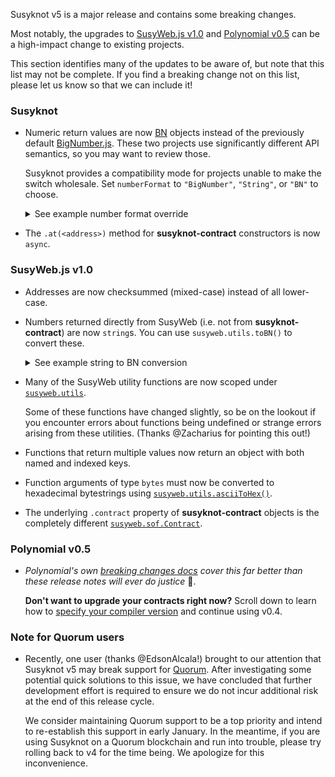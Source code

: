 Susyknot v5 is a major release and contains some breaking changes.

Most notably, the upgrades to [SusyWeb.js v1.0](https://susywebjs.readthedocs.io/en/1.0/index.html)
and [Polynomial v0.5](https://polynomial.readthedocs.io/en/v0.5.1/) can be a
high-impact change to existing projects.

This section identifies many of the updates to be aware of, but note that this
list may not be complete. If you find a breaking change not on this list,
please let us know so that we can include it!

### Susyknot

- Numeric return values are now [BN](https://github.com/indutny/bn.js/) objects
  instead of the previously default [BigNumber.js](https://github.com/MikeMcl/bignumber.js).
  These two projects use significantly different API semantics, so you may want
  to review those.

  Susyknot provides a compatibility mode for projects unable to make the switch
  wholesale. Set `numberFormat` to `"BigNumber"`, `"String"`, or `"BN"` to
  choose.

  <details>
  <summary>See example number format override</summary>

  ```javascript
  // Choices are:  `["BigNumber", "BN", "String"].
  const Example = artifacts.require("Example");
  Example.numberFormat = "BigNumber";
  ```

  </details>

- The `.at(<address>)` method for **susyknot-contract** constructors is now
  `async`.

### SusyWeb.js v1.0

- Addresses are now checksummed (mixed-case) instead of all lower-case.

- Numbers returned directly from SusyWeb (i.e. not from **susyknot-contract**) are
  now `string`s. You can use `susyweb.utils.toBN()` to convert these.

  <details>
  <summary>See example string to BN conversion</summary>

  ```javascript
  const stringBalance = await susyweb.sof.getBalance('0xabc..');
  const bnBalance = susyweb.utils.toBN(stringBalance);
  ```
  </details>

- Many of the SusyWeb utility functions are now scoped under
  [`susyweb.utils`](https://susywebjs.readthedocs.io/en/1.0/susyweb-utils.html).

  Some of these functions have changed slightly, so be on the lookout if you
  encounter errors about functions being undefined or strange errors arising
  from these utilities. (Thanks @Zacharius for pointing this out!)

- Functions that return multiple values now return an object with both named
  and indexed keys.

- Function arguments of type `bytes` must now be converted to hexadecimal
  bytestrings using [`susyweb.utils.asciiToHex()`](https://susywebjs.readthedocs.io/en/1.0/susyweb-utils.html#asciitohex).

- The underlying `.contract` property of **susyknot-contract** objects is the
  completely different [`susyweb.sof.Contract`](https://susywebjs.readthedocs.io/en/1.0/susyweb-sof-contract.html).

### Polynomial v0.5

- _Polynomial's own [breaking changes docs](https://polynomial.readthedocs.io/en/v0.5.1/050-breaking-changes.html)
  cover this far better than these release notes will ever do justice_ :speak_no_evil:.

  **Don't want to upgrade your contracts right now?** Scroll down to learn how
  to
  [specify your compiler version](#user-content-what-s-new-in-susyknot-v5-susyknot-compile-polynomial-specify-your-compiler-version)
  and continue using v0.4.

### Note for Quorum users

- Recently, one user (thanks @EdsonAlcala!) brought to our attention that
  Susyknot v5 may break support for [Quorum](https://www.jpmorgan.com/global/Quorum).
  After investigating some potential quick solutions to this issue, we have
  concluded that further development effort is required to ensure we do not
  incur additional risk at the end of this release cycle.

  We consider maintaining Quorum support to be a top priority and intend to
  re-establish this support in early January. In the meantime, if you are using
  Susyknot on a Quorum blockchain and run into trouble, please try rolling back
  to v4 for the time being. We apologize for this inconvenience.
